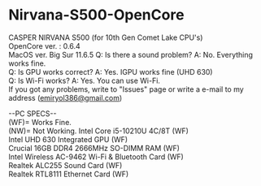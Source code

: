 # Nirvana-S500-OpenCore
CASPER NIRVANA S500 (for 10th Gen Comet Lake CPU's)                                                    
OpenCore ver. : 0.6.4  
MacOS ver. Big Sur 11.6.5
Q: Is there a sound problem? A: No. Everything works fine.                                                  
Q: Is GPU works correct? A: Yes. IGPU works fine (UHD 630)                                                  
Q: Is Wi-Fi works? A: Yes. You can use Wi-Fi.                                                  
If you got any problems, write to "Issues" page or write a e-mail to my address (emiryol386@gmail.com)


--PC SPECS--                                                  
(WF)= Works Fine.                                                   
(NW)= Not Working.
Intel Core i5-10210U 4C/8T (WF)                                                  
Intel UHD 630 Integrated GPU (WF)                                                  
Crucial 16GB DDR4 2666MHz SO-DIMM RAM (WF)                                                  
Intel Wireless AC-9462 Wi-Fi & Bluetooth Card (WF)                                                  
Realtek ALC255 Sound Card (WF)                                                  
Realtek RTL8111 Ethernet Card (WF)                                                  
